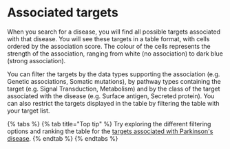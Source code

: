 # Associated targets

When you search for a disease, you will find all possible targets associated with that disease. You will see these targets in a table format, with cells ordered by the association score. The colour of the cells represents the strength of the association, ranging from white \(no association\) to dark blue \(strong association\). 

You can filter the targets by the data types supporting the association \(e.g. Genetic associations, Somatic mutations\), by pathway types containing the target \(e.g. Signal Transduction, Metabolism\) and by the class of the target associated with the disease \(e.g. Surface antigen, Secreted protein\). You can also restrict the targets displayed in the table by filtering the table with your target list.

{% tabs %}
{% tab title="Top tip" %}
Try exploring the different filtering options and ranking the table for the [targets associated with Parkinson's disease](http://www.targetvalidation.org/disease/EFO_0002508/associations).
{% endtab %}
{% endtabs %}



